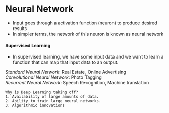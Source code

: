 # Neural Network

- Input goes through a activation function (neuron) to produce desired results 
- In simpler terms, the network of this neuron is known as neural network

#### Supervised Learning

-   In supervised learning, we have some input data and we want to learn a function that can map that input data to an output.

*Standard Neural Network*: Real Estate, Online Advertising \
*Convolutional Neural Network*: Photo Tagging \
*Recurrent Neural Network*: Speech Recognition, Machine translation

    Why is Deep Learning taking off?
    1. Availability of large amounts of data.
    2. Ability to train large neural networks. 
    3. Algorithmic innovations